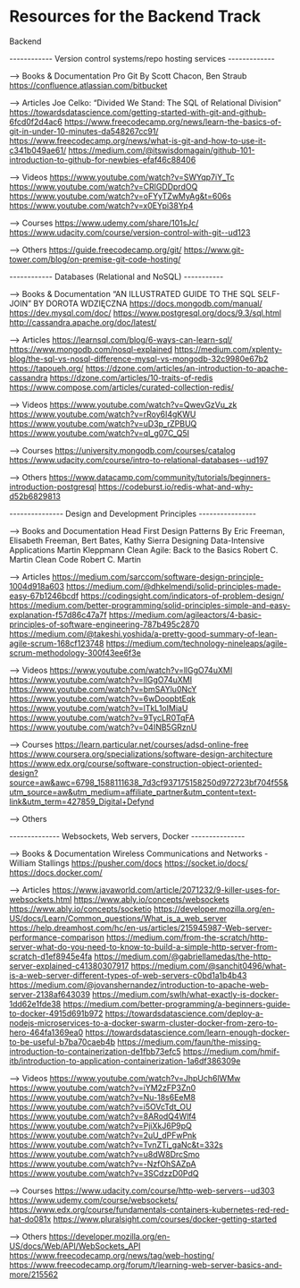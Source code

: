 # Resources for the Backend Track

Backend

------------ Version control systems/repo hosting services -------------


--> Books & Documentation
Pro Git By Scott Chacon, Ben Straub
https://confluence.atlassian.com/bitbucket

--> Articles
Joe Celko: “Divided We Stand: The SQL of Relational Division”
https://towardsdatascience.com/getting-started-with-git-and-github-6fcd0f2d4ac6
https://www.freecodecamp.org/news/learn-the-basics-of-git-in-under-10-minutes-da548267cc91/
https://www.freecodecamp.org/news/what-is-git-and-how-to-use-it-c341b049ae61/
https://medium.com/@itswisdomagain/github-101-introduction-to-github-for-newbies-efaf46c88406

--> Videos
https://www.youtube.com/watch?v=SWYqp7iY_Tc
https://www.youtube.com/watch?v=CRlGDDprdOQ
https://www.youtube.com/watch?v=oFYyTZwMyAg&t=606s
https://www.youtube.com/watch?v=x0EYpi38Yp4

--> Courses
https://www.udemy.com/share/101sJc/
https://www.udacity.com/course/version-control-with-git--ud123

--> Others
https://guide.freecodecamp.org/git/
https://www.git-tower.com/blog/on-premise-git-code-hosting/



------------ Databases (Relational and NoSQL) -----------


--> Books & Documentation
“AN ILLUSTRATED GUIDE TO THE SQL SELF-JOIN” BY DOROTA WDZIĘCZNA
https://docs.mongodb.com/manual/
https://dev.mysql.com/doc/
https://www.postgresql.org/docs/9.3/sql.html
http://cassandra.apache.org/doc/latest/


--> Articles
https://learnsql.com/blog/6-ways-can-learn-sql/
https://www.mongodb.com/nosql-explained
https://medium.com/xplenty-blog/the-sql-vs-nosql-difference-mysql-vs-mongodb-32c9980e67b2
https://tapoueh.org/
https://dzone.com/articles/an-introduction-to-apache-cassandra
https://dzone.com/articles/10-traits-of-redis
https://www.compose.com/articles/curated-collection-redis/

--> Videos
https://www.youtube.com/watch?v=QwevGzVu_zk
https://www.youtube.com/watch?v=rRoy6I4gKWU
https://www.youtube.com/watch?v=uD3p_rZPBUQ
https://www.youtube.com/watch?v=qI_g07C_Q5I

--> Courses
https://university.mongodb.com/courses/catalog
https://www.udacity.com/course/intro-to-relational-databases--ud197


--> Others
https://www.datacamp.com/community/tutorials/beginners-introduction-postgresql
https://codeburst.io/redis-what-and-why-d52b6829813


--------------- Design and Development Principles ----------------


--> Books and Documentation
Head First Design Patterns By Eric Freeman, Elisabeth Freeman, Bert Bates, Kathy Sierra
Designing Data-Intensive Applications Martin Kleppmann
Clean Agile: Back to the Basics Robert C. Martin
Clean Code Robert C. Martin

--> Articles
https://medium.com/sarccom/software-design-principle-1004d918a603
https://medium.com/@dhkelmendi/solid-principles-made-easy-67b1246bcdf
https://codingsight.com/indicators-of-problem-design/
https://medium.com/better-programming/solid-principles-simple-and-easy-explanation-f57d86c47a7f
https://medium.com/agileactors/4-basic-principles-of-software-engineering-787b495c2870
https://medium.com/@takeshi.yoshida/a-pretty-good-summary-of-lean-agile-scrum-168cf123748
https://medium.com/technology-nineleaps/agile-scrum-methodology-300f43ee6f3e

--> Videos
https://www.youtube.com/watch?v=llGgO74uXMI
https://www.youtube.com/watch?v=llGgO74uXMI
https://www.youtube.com/watch?v=bmSAYlu0NcY
https://www.youtube.com/watch?v=6wDoopbtEqk
https://www.youtube.com/watch?v=lTkL1oIMiaU
https://www.youtube.com/watch?v=9TycLR0TqFA
https://www.youtube.com/watch?v=04INB5GRznU

--> Courses
https://learn.particular.net/courses/adsd-online-free
https://www.coursera.org/specializations/software-design-architecture
https://www.edx.org/course/software-construction-object-oriented-design?source=aw&awc=6798_1588111638_7d3cf937175158250d972723bf704f55&utm_source=aw&utm_medium=affiliate_partner&utm_content=text-link&utm_term=427859_Digital+Defynd


--> Others


-------------- Websockets, Web servers, Docker ---------------


--> Books & Documentation
Wireless Communications and Networks - William Stallings
https://pusher.com/docs
https://socket.io/docs/
https://docs.docker.com/


--> Articles
https://www.javaworld.com/article/2071232/9-killer-uses-for-websockets.html
https://www.ably.io/concepts/websockets
https://www.ably.io/concepts/socketio
https://developer.mozilla.org/en-US/docs/Learn/Common_questions/What_is_a_web_server
https://help.dreamhost.com/hc/en-us/articles/215945987-Web-server-performance-comparison
https://medium.com/from-the-scratch/http-server-what-do-you-need-to-know-to-build-a-simple-http-server-from-scratch-d1ef8945e4fa
https://medium.com/@gabriellamedas/the-http-server-explained-c41380307917
https://medium.com/@sanchit0496/what-is-a-web-server-different-types-of-web-servers-c0bd1a1b4b43
https://medium.com/@jovanshernandez/introduction-to-apache-web-server-2138af643039
https://medium.com/swlh/what-exactly-is-docker-1dd62e1fde38
https://medium.com/better-programming/a-beginners-guide-to-docker-4915d691b972
https://towardsdatascience.com/deploy-a-nodejs-microservices-to-a-docker-swarm-cluster-docker-from-zero-to-hero-464fa1369ea0
https://towardsdatascience.com/learn-enough-docker-to-be-useful-b7ba70caeb4b
https://medium.com/faun/the-missing-introduction-to-containerization-de1fbb73efc5
https://medium.com/hmif-itb/introduction-to-application-containerization-1a6df386309e

--> Videos
https://www.youtube.com/watch?v=JhpUch6lWMw
https://www.youtube.com/watch?v=iYM2zFP3Zn0
https://www.youtube.com/watch?v=Nu-18s6EeM8
https://www.youtube.com/watch?v=i5OVcTdt_OU
https://www.youtube.com/watch?v=8ARodQ4Wlf4
https://www.youtube.com/watch?v=PjiXkJ6P9pQ
https://www.youtube.com/watch?v=2uU_dPFwPnk
https://www.youtube.com/watch?v=TvnZTi_gaNc&t=332s
https://www.youtube.com/watch?v=u8dW8DrcSmo
https://www.youtube.com/watch?v=-NzfOhSAZpA
https://www.youtube.com/watch?v=3SCdzzD0PdQ

--> Courses
https://www.udacity.com/course/http-web-servers--ud303
https://www.udemy.com/course/websockets/
https://www.edx.org/course/fundamentals-containers-kubernetes-red-red-hat-do081x
https://www.pluralsight.com/courses/docker-getting-started

--> Others
https://developer.mozilla.org/en-US/docs/Web/API/WebSockets_API
https://www.freecodecamp.org/news/tag/web-hosting/
https://www.freecodecamp.org/forum/t/learning-web-server-basics-and-more/215562